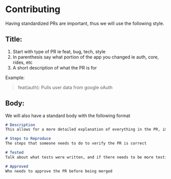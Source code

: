 # Contributing 
Having standardized PRs are important, thus we will use the following style.

## Title:

1. Start with type of PR ie feat, bug, tech, style
2. In parenthesis say what portion of the app you changed ie auth, core, rides, etc
3. A short description of what the PR is for

Example:
> feat(auth): Pulls user data from google oAuth

## Body:

We will also have a standard body with the following format
```markdown
# Description
This allows for a more detailed explanation of everything in the PR, images are good to have also

# Steps to Reproduce
The steps that someone needs to do to verify the PR is correct

# Tested
Talk about what tests were written, and if there needs to be more testing

# Approved
Who needs to approve the PR before being merged

```
